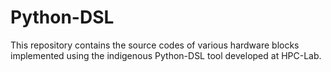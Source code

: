 # Python-DSL

This repository contains the source codes of various hardware blocks implemented using the indigenous Python-DSL tool developed at HPC-Lab.
